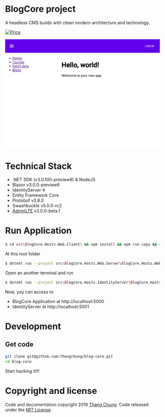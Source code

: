# BlogCore project

A headless CMS builds with clean modern architecture and technology.

[![Price](https://img.shields.io/badge/price-FREE-0098f7.svg)](https://github.com/thangchung/blog-core/blob/master/LICENSE)

![Alt Text](art/blogcore.gif)

# Technical Stack

- .NET SDK (v3.0.100-preview6) & NodeJS
- Blazor v3.0.0-preview6
- IdentityServer 4
- Entity Framework Core
- Protobuf v3.8.0
- Swashbuckle v5.0.0-rc2
- [AdminLTE](https://github.com/ColorlibHQ/AdminLTE) v3.0.0-beta.1

# Run Application

```bash
$ cd src\BlogCore.Hosts.Web.Client\ && npm install && npm run copy && cd ../..
```

At this root folder

```bash
$ dotnet run --project src\BlogCore.Hosts.Web.Server\BlogCore.Hosts.Web.Server.csproj
```

Open an another terminal and run

```bash
$ dotnet run --project src\BlogCore.Hosts.IdentityServer\BlogCore.Hosts.IdentityServer.csproj
```

Now, you can access to
- BlogCore Application at http://localhost:5000
- IdentityServer at http://localhost:5001

# Development
## Get code

```bash
git clone git@github.com:thangchung/blog-core.git
cd blog-core
```
Start hacking it!!!

# Copyright and license

Code and documentation copyright 2019 [Thang Chung](https://github.com/thangchung). Code released under the [MIT License](https://github.com/thangchung/blog-core/blob/master/LICENSE).
